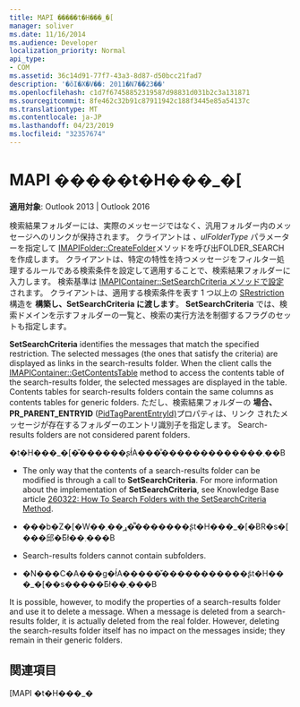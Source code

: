 ```yaml
---
title: MAPI �����t�H���_�[
manager: soliver
ms.date: 11/16/2014
ms.audience: Developer
localization_priority: Normal
api_type:
- COM
ms.assetid: 36c14d91-77f7-43a3-8d87-d50bcc21fad7
description: '�ŏI�X�V��: 2011�N7��23��'
ms.openlocfilehash: c1d7f67458852319587d98831d031b2c3a131871
ms.sourcegitcommit: 8fe462c32b91c87911942c188f3445e85a54137c
ms.translationtype: MT
ms.contentlocale: ja-JP
ms.lasthandoff: 04/23/2019
ms.locfileid: "32357674"
---
```

# <a name="mapi-search-folders"></a>MAPI �����t�H���_�[

  
  
**適用対象**: Outlook 2013 | Outlook 2016 
  
検索結果フォルダーには、実際のメッセージではなく、汎用フォルダー内のメッセージへのリンクが保持されます。 クライアントは _、ulFolderType_ パラメーターを指定して [IMAPIFolder::CreateFolder](imapifolder-createfolder.md)メソッドを呼び出FOLDER_SEARCHを作成します。 クライアントは、特定の特性を持つメッセージをフィルター処理するルールである検索条件を設定して適用することで、検索結果フォルダーに入力します。 検索基準は [IMAPIContainer::SetSearchCriteria メソッドで設定](imapicontainer-setsearchcriteria.md) されます。 クライアントは、適用する検索条件を表す 1 つ以上の [SRestriction](srestriction.md) 構造を **構築し、SetSearchCriteria に渡します**。 **SetSearchCriteria** では、検索ドメインを示すフォルダーの一覧と、検索の実行方法を制御するフラグのセットも指定します。 
  
 **SetSearchCriteria** identifies the messages that match the specified restriction. The selected messages (the ones that satisfy the criteria) are displayed as links in the search-results folder. When the client calls the [IMAPIContainer::GetContentsTable](imapicontainer-getcontentstable.md) method to access the contents table of the search-results folder, the selected messages are displayed in the table. Contents tables for search-results folders contain the same columns as contents tables for generic folders. ただし、検索結果フォルダーの **場合、PR_PARENT_ENTRYID** ([PidTagParentEntryId)](pidtagparententryid-canonical-property.md)プロパティは、リンク されたメッセージが存在するフォルダーのエントリ識別子を指定します。 Search-results folders are not considered parent folders.
  
�t�H���_�[�̌������ʂł́A���̐�������������܂��B
  
- The only way that the contents of a search-results folder can be modified is through a call to **SetSearchCriteria**. For more information about the implementation of **SetSearchCriteria**, see Knowledge Base article [260322: How To Search Folders with the SetSearchCriteria Method](https://go.microsoft.com/fwlink/?LinkId=123603).
    
- ���b�Z�[�W��ړ��܂��͌������ʂ̃t�H���_�[�ɃR�s�[���邱�Ƃ͂ł��܂���B
    
- Search-results folders cannot contain subfolders. 
    
- �N���C�A���g�ł́A�����̌�����������ʂ̃t�H���_�[��s�����Ƃ͂ł��܂���B
    
It is possible, however, to modify the properties of a search-results folder and use it to delete a message. When a message is deleted from a search-results folder, it is actually deleted from the real folder. However, deleting the search-results folder itself has no impact on the messages inside; they remain in their generic folders.
  
## <a name="see-also"></a>関連項目



[MAPI �t�H���_�[](mapi-folders.md)

